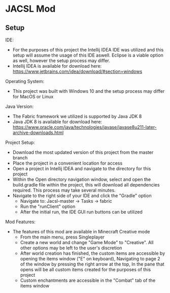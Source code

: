 # JACSL Mod

## Setup

IDE: 
  - For the purposes of this project the Intellij IDEA IDE was utilized and this setup will assume the usage of this IDE aswell. Eclipse is a viable option as well,       however the setup process may differ.
  - Intellij IDEA is available for download here: https://www.jetbrains.com/idea/download/#section=windows

Operating System:
  - This project was built with Windows 10 and the setup process may differ for MacOS or Linux

Java Version:
  - The Fabric framework we utilized is supported by Java JDK 8
  - Java JDK 8 is available for download here: https://www.oracle.com/java/technologies/javase/javase8u211-later-archive-downloads.html

Project Setup:
  - Download the most updated version of this project from the master branch
  - Place the project in a convenient location for access
  - Open a project in Intellij IDEA and navigate to the directory for this project
  - Within the Open directory navigation window, select and open the build.gradle file within the project, this will download all dependencies required. This process may take several minutes.
  - Navigate to the right side of your IDE and click the "Gradle" option
    - Navigate to: Jacsl-master -> Tasks -> fabric
    - Run the "runClient" option
    - After the initial run, the IDE GUI run buttons can be utilized

Mod Features:
  - The features of this mod are available in Minecraft Creative mode
     - From the main menu, press Singleplayer
     - Create a new world and change "Game Mode" to "Creative". All other options may be left to the user's discretion
     - After world creation has finished, the custom items are accessible by opening the items window ("E" on keyboard), Navigating to page 2 of the window by pressing the right arrow at the top, In the pane that opens will be all custom items created for the purposes of this project
     - Custom enchantments are accessible in the "Combat" tab of the items window
